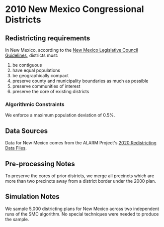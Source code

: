 # 2010 New Mexico Congressional Districts

## Redistricting requirements
In New Mexico, according to the [New Mexico Legislative Council Guidelines](https://www.nmlegis.gov/Redistricting/Documents/187014.pdf), districts must:

1. be contiguous
2. have equal populations
3. be geographically compact
4. preserve county and municipality boundaries as much as possible
5. preserve communities of interest
6. preserve the core of existing districts


### Algorithmic Constraints
We enforce a maximum population deviation of 0.5%.

## Data Sources
Data for New Mexico comes from the ALARM Project's [2020 Redistricting Data Files](https://alarm-redist.github.io/posts/2021-08-10-census-2020/).

## Pre-processing Notes
To preserve the cores of prior districts, we merge all precincts which are more than two precincts away from a district border under the 2000 plan.

## Simulation Notes
We sample 5,000 districting plans for New Mexico across two independent runs of the SMC algorithm.
No special techniques were needed to produce the sample.
